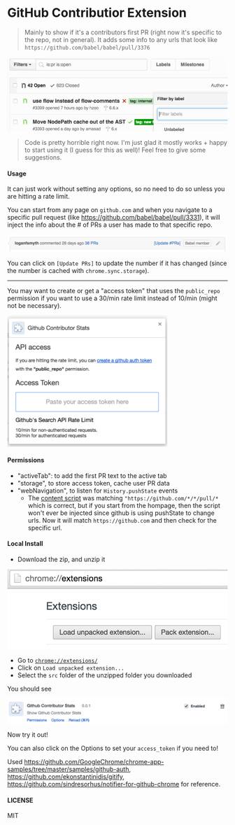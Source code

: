 # GitHub Contributior Extension

> Mainly to show if it's a contributors first PR (right now it's specific to the repo, not in general). It adds some info to any urls that look like `https://github.com/babel/babel/pull/3376`

![](firstpr.gif)

> Code is pretty horrible right now.
> I'm just glad it mostly works + happy to start using it (I guess for this as well)!
> Feel free to give some suggestions.

#### Usage

It can just work without setting any options, so no need to do so unless you are hitting a rate limit.

You can start from any page on `github.com` and when you navigate to a specific pull request (like https://github.com/babel/babel/pull/3331), it will inject the info about the # of PRs a user has made to that specific repo.

![](injected-content.png)

You can click on `[Update PRs]` to update the number if it has changed (since the number is cached with `chrome.sync.storage`).

---

You may want to create or get a "access token" that uses the `public_repo` permission if you want to use a 30/min rate limit instead of 10/min (might not be necessary).

<img src="options.png" alt="options" height="300px">

#### Permissions
- "activeTab": to add the first PR text to the active tab
- "storage", to store access token, cache user PR data
- "webNavigation", to listen for `History.pushState` events
    - The [content script](src/index.js) was matching `"https://github.com/*/*/pull/*` which is correct, but if you start from the hompage, then the script won't ever be injected since github is using pushState to change urls. Now it will match `https://github.com` and then check for the specific url.
 
#### Local Install
- Download the zip, and unzip it

![](load-extension.png)

- Go to [`chrome://extensions/`](chrome://extensions/)
- Click on `Load unpacked extension...`
- Select the `src` folder of the unzipped folder you downloaded

You should see

![](chrome-entry.png)

Now try it out!

You can also click on the Options to set your `access_token` if you need to!

Used https://github.com/GoogleChrome/chrome-app-samples/tree/master/samples/github-auth, https://github.com/ekonstantinidis/gitify, https://github.com/sindresorhus/notifier-for-github-chrome for reference.

#### LICENSE
MIT

